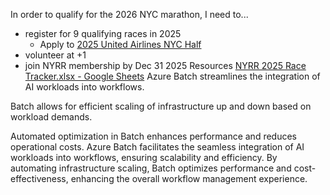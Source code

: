 In order to qualify for the 2026 NYC marathon, I need to... 
* register for 9 qualifying races in 2025
	* Apply to [2025 United Airlines NYC Half](https://www.nyrr.org/races/2025unitedairlinesnychalf)
* volunteer at +1 
* join NYRR membership by Dec 31 2025
Resources
[NYRR 2025 Race Tracker.xlsx - Google Sheets](https://docs.google.com/spreadsheets/d/1cl0sI2o82TU3rGmZ9kt-9Uf3onWqyJR-/edit?gid=2133272053#gid=2133272053)
Azure Batch streamlines the integration of AI workloads into workflows.

Batch allows for efficient scaling of infrastructure up and down based on workload demands.

Automated optimization in Batch enhances performance and reduces operational costs.
Azure Batch facilitates the seamless integration of AI workloads into workflows, ensuring scalability and efficiency. By automating infrastructure scaling, Batch optimizes performance and cost-effectiveness, enhancing the overall workflow management experience.